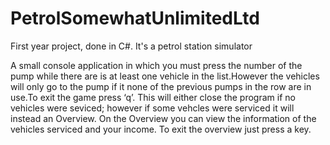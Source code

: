 # PetrolSomewhatUnlimitedLtd
First year project, done in C#. It's a petrol station simulator

A small console application in which you must press the number of the pump while there are is at least
one vehicle in the list.However the vehicles will only go to the pump if it none of the previous pumps
in the row are in use.To exit the game press ‘q’. This will either close the program if no vehicles were
seviced; however if some vehcles were serviced it will instead an Overview. On the Overview you can view
the information of the vehicles serviced and your income. To exit the overview just press a key. 
